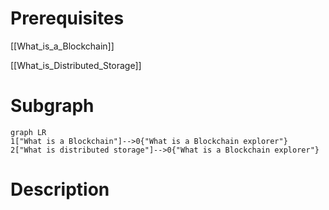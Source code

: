 # Prerequisites
[[What_is_a_Blockchain]]

[[What_is_Distributed_Storage]]



# Subgraph

```mermaid
graph LR
1["What is a Blockchain"]-->0{"What is a Blockchain explorer"}
2["What is distributed storage"]-->0{"What is a Blockchain explorer"}
```



# Description
  

